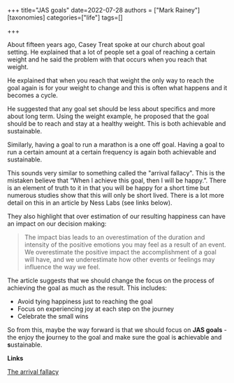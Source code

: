 +++
title="JAS goals"
date=2022-07-28
authors = ["Mark Rainey"]
[taxonomies]
categories=["life"]
tags=[]

+++

About fifteen years ago, Casey Treat spoke at our church about goal setting. He explained that a lot of people set a goal of reaching a certain weight and he said the problem with that occurs when you reach that weight.

<!-- more -->

He explained that when you reach that weight the only way to reach the goal again is for your weight to change and this is often what happens and it becomes a cycle. 

He suggested that any goal set should be less about specifics and more about long term. Using the weight example, he proposed that the goal should be to reach and stay at a healthy weight. This is both achievable and sustainable.

Similarly, having a goal to run a marathon is a one off goal. Having a goal to run a certain amount at a certain frequency is again both achievable and sustainable.

This sounds very similar to something called the "arrival fallacy". This is the mistaken believe that “When I achieve this goal, then I will be happy.”. There is an element of truth to it in that you will be happy for a short time but numerous studies show that this will only be short lived. There is a lot more detail on this in an article by Ness Labs (see links below).

They also highlight that over estimation of our resulting happiness can have an impact on our decision making:

> The impact bias leads to an overestimation of the duration and intensity of the positive emotions you may feel as a result of an event. We overestimate the positive impact the accomplishment of a goal will have, and we underestimate how other events or feelings may influence the way we feel.

The article suggests that we should change the focus on the process of achieving the goal as much as the result. This includes:

- Avoid tying happiness just to reaching the goal
- Focus on experiencing joy at each step on the journey
- Celebrate the small wins

So from this, maybe the way forward is that we should focus on **JAS goals** - the enjoy the **j**ourney to the goal and make sure the goal is **a**chievable and **s**ustainable.

__Links__

[The arrival fallacy](https://nesslabs.com/arrival-fallacy)